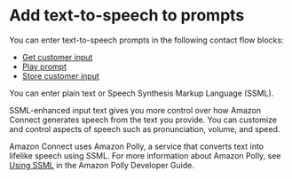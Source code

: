 # Add text\-to\-speech to prompts<a name="text-to-speech"></a>

You can enter text\-to\-speech prompts in the following contact flow blocks: 
+ [Get customer input](get-customer-input.md) 
+ [Play prompt](play.md)
+ [Store customer input](store-customer-input.md)

You can enter plain text or Speech Synthesis Markup Language \(SSML\)\. 

SSML\-enhanced input text gives you more control over how Amazon Connect generates speech from the text you provide\. You can customize and control aspects of speech such as pronunciation, volume, and speed\.

Amazon Connect uses Amazon Polly, a service that converts text into lifelike speech using SSML\. For more information about Amazon Polly, see [Using SSML](https://docs.aws.amazon.com/polly/latest/dg/ssml.html) in the Amazon Polly Developer Guide\.